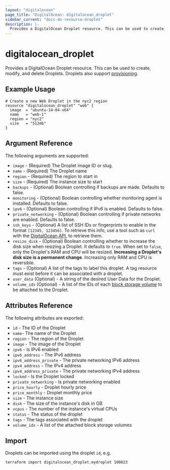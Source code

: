 ```yaml
---
layout: "digitalocean"
page_title: "DigitalOcean: digitalocean_droplet"
sidebar_current: "docs-do-resource-droplet"
description: |-
  Provides a DigitalOcean Droplet resource. This can be used to create, modify, and delete Droplets. Droplets also support provisioning.
---
```


# digitalocean\_droplet

Provides a DigitalOcean Droplet resource. This can be used to create,
modify, and delete Droplets. Droplets also support
[provisioning](/docs/provisioners/index.html).

## Example Usage

```hcl
# Create a new Web Droplet in the nyc2 region
resource "digitalocean_droplet" "web" {
  image  = "ubuntu-14-04-x64"
  name   = "web-1"
  region = "nyc2"
  size   = "512mb"
}
```

## Argument Reference

The following arguments are supported:

* `image` - (Required) The Droplet image ID or slug.
* `name` - (Required) The Droplet name
* `region` - (Required) The region to start in
* `size` - (Required) The instance size to start
* `backups` - (Optional) Boolean controlling if backups are made. Defaults to
   false.
* `monitoring` - (Optional) Boolean controlling whether monitoring agent is installed.
   Defaults to false.
* `ipv6` - (Optional) Boolean controlling if IPv6 is enabled. Defaults to false.
* `private_networking` - (Optional) Boolean controlling if private networks are
   enabled. Defaults to false.
* `ssh_keys` - (Optional) A list of SSH IDs or fingerprints to enable in
   the format `[12345, 123456]`. To retrieve this info, use a tool such
   as `curl` with the [DigitalOcean API](https://developers.digitalocean.com/#keys),
   to retrieve them.
* `resize_disk` - (Optional) Boolean controlling whether to increase the disk
   size when resizing a Droplet. It defaults to `true`. When set to `false`,
   only the Droplet's RAM and CPU will be resized. **Increasing a Droplet's disk
   size is a permanent change**. Increasing only RAM and CPU is reversible.
* `tags` - (Optional) A list of the tags to label this droplet. A tag resource
   must exist before it can be associated with a droplet.
* `user_data` (Optional) - A string of the desired User Data for the Droplet.
* `volume_ids` (Optional) - A list of the IDs of each [block storage volume](/docs/providers/do/r/volume.html) to be attached to the Droplet.

## Attributes Reference

The following attributes are exported:

* `id` - The ID of the Droplet
* `name`- The name of the Droplet
* `region` - The region of the Droplet
* `image` - The image of the Droplet
* `ipv6` - Is IPv6 enabled
* `ipv6_address` - The IPv6 address
* `ipv6_address_private` - The private networking IPv6 address
* `ipv4_address` - The IPv4 address
* `ipv4_address_private` - The private networking IPv4 address
* `locked` - Is the Droplet locked
* `private_networking` - Is private networking enabled
* `price_hourly` - Droplet hourly price
* `price_monthly` - Droplet monthly price
* `size` - The instance size
* `disk` - The size of the instance's disk in GB
* `vcpus` - The number of the instance's virtual CPUs
* `status` - The status of the droplet
* `tags` - The tags associated with the droplet
* `volume_ids` - A list of the attached block storage volumes

## Import

Droplets can be imported using the droplet `id`, e.g.

```
terraform import digitalocean_droplet.mydroplet 100823
```
